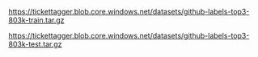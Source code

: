 https://tickettagger.blob.core.windows.net/datasets/github-labels-top3-803k-train.tar.gz

https://tickettagger.blob.core.windows.net/datasets/github-labels-top3-803k-test.tar.gz
